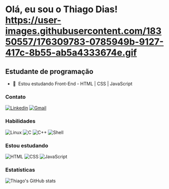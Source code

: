 Olá, eu sou o Thiago Dias! https://user-images.githubusercontent.com/18350557/176309783-0785949b-9127-417c-8b55-ab5a4333674e.gif
===================================================================================================================================

Estudante de programação
--------------------

* 🧠  Estou estudando Front-End - HTML | CSS | JavaScript

### Contato

[![Linkedin](https://img.shields.io/badge/LinkedIn-0077B5?style=for-the-badge&logo=linkedin&logoColor=white)](https://www.linkedin.com/in/diasthi31/) 
[![Gmail](https://img.shields.io/badge/Gmail-D14836?style=for-the-badge&logo=gmail&logoColor=white)](diasthi31@gmail.com)

### Habilidades

![Linux](https://img.shields.io/badge/Linux-FCC624?style=for-the-badge&logo=linux&logoColor=black)
![C](https://img.shields.io/badge/C-00599C?style=for-the-badge&logo=c&logoColor=white)
![C++](https://img.shields.io/badge/C%2B%2B-00599C?style=for-the-badge&logo=c%2B%2B&logoColor=white)
![Shell](https://img.shields.io/badge/Shell_Script-121011?style=for-the-badge&logo=gnu-bash&logoColor=white)

### Estou estudando

![HTML](https://img.shields.io/badge/HTML5-E34F26?style=for-the-badge&logo=html5&logoColor=white)
![CSS](https://img.shields.io/badge/CSS3-1572B6?style=for-the-badge&logo=css3&logoColor=white)
![JavaScript](https://img.shields.io/badge/JavaScript-F7DF1E?style=for-the-badge&logo=javascript&logoColor=black)

### Estatísticas

![Thiago's GitHub stats](https://github-readme-stats.vercel.app/api?username=diasthi31&show_icons=true&theme=dark)
